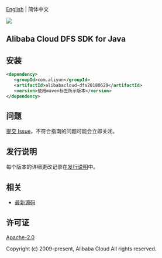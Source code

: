 [English](README.md) | 简体中文

![](https://aliyunsdk-pages.alicdn.com/icons/AlibabaCloud.svg)

## Alibaba Cloud DFS SDK for Java

## 安装

```xml
<dependency>
   <groupId>com.aliyun</groupId>
   <artifactId>alibabacloud-dfs20180620</artifactId>
   <version>使用maven标签所示版本</version>
</dependency>
```

## 问题

[提交 Issue](https://github.com/aliyun/alibabacloud-java-async-sdk/issues/new)，不符合指南的问题可能会立即关闭。

## 发行说明

每个版本的详细更改记录在[发行说明](./ChangeLog.txt)中。

## 相关

- [最新源码](https://github.com/aliyun/alibabacloud-async-java-sdk/)

## 许可证

[Apache-2.0](http://www.apache.org/licenses/LICENSE-2.0)

Copyright (c) 2009-present, Alibaba Cloud All rights reserved.
